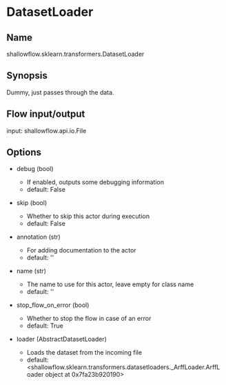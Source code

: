 # DatasetLoader

## Name
shallowflow.sklearn.transformers.DatasetLoader

## Synopsis
Dummy, just passes through the data.

## Flow input/output
input: shallowflow.api.io.File

## Options
* debug (bool)

  * If enabled, outputs some debugging information
  * default: False

* skip (bool)

  * Whether to skip this actor during execution
  * default: False

* annotation (str)

  * For adding documentation to the actor
  * default: ''

* name (str)

  * The name to use for this actor, leave empty for class name
  * default: ''

* stop_flow_on_error (bool)

  * Whether to stop the flow in case of an error
  * default: True

* loader (AbstractDatasetLoader)

  * Loads the dataset from the incoming file
  * default: <shallowflow.sklearn.transformers.datasetloaders._ArffLoader.ArffLoader object at 0x7fa23b920190>

